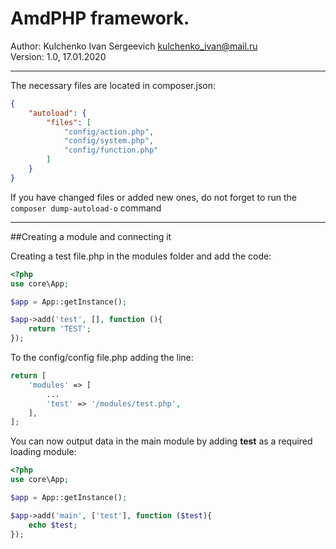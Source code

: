AmdPHP framework.
=============================================


Author: Kulchenko Ivan Sergeevich kulchenko_ivan@mail.ru  
Version: 1.0, 17.01.2020

---

The necessary files are located in composer.json:

```json
{
    "autoload": {
        "files": [
            "config/action.php",
            "config/system.php",
            "config/function.php"
        ]
    }
}
```
If you have changed files or added new ones, do not forget to run the `composer dump-autoload-o` command

---

##Creating a module and connecting it

Creating a test file.php in the modules folder and add the code:

```php
<?php
use core\App;

$app = App::getInstance();

$app->add('test', [], function (){
    return 'TEST';
});
```

To the config/config file.php adding the line:

```php
return [
    'modules' => [
        ...
        'test' => '/modules/test.php',
    ],
];
```

You can now output data in the main module by adding **test** as a required loading module:

```php
<?php
use core\App;

$app = App::getInstance();

$app->add('main', ['test'], function ($test){
    echo $test;
});
```
